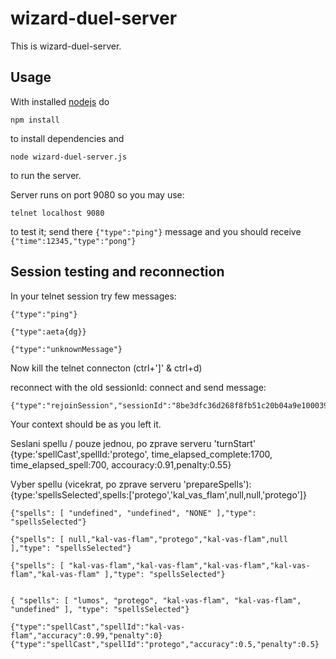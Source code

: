 wizard-duel-server
==============

This is wizard-duel-server.



Usage
-----

With installed [nodejs](https://nodejs.org) do
```
npm install
```
to install dependencies
and 
```
node wizard-duel-server.js
```
to run the server.

Server runs on port 9080 so you may use:
```
telnet localhost 9080
```
to test it; send there `{"type":"ping"}` message and you should receive `{"time":12345,"type":"pong"}`



Session testing and reconnection
-----
In your telnet session try few messages:
```
{"type":"ping"}

{"type":aeta{dg}}

{"type":"unknownMessage"}
```
Now kill the telnet connecton (ctrl+']' & ctrl+d)

reconnect with the old sessionId: connect and send message:
```
{"type":"rejoinSession","sessionId":"8be3dfc36d268f8fb51c20b04a9e1000390392e8"}
```
Your context should be as you left it.


Seslani spellu / pouze jednou, po zprave serveru 'turnStart'
{type:'spellCast',spellId:'protego', time_elapsed_complete:1700, time_elapsed_spell:700, accouracy:0.91,penalty:0.55}


Vyber spellu (vicekrat, po zprave serveru 'prepareSpells'):
{type:'spellsSelected',spells:['protego','kal_vas_flam',null,null,'protego']}

```
{"spells": [ "undefined", "undefined", "NONE" ],"type": "spellsSelected"}

{"spells": [ null,"kal-vas-flam","protego","kal-vas-flam",null ],"type": "spellsSelected"}

{"spells": [ "kal-vas-flam","kal-vas-flam","kal-vas-flam","kal-vas-flam","kal-vas-flam" ],"type": "spellsSelected"}


{ "spells": [ "lumos", "protego", "kal-vas-flam", "kal-vas-flam", "undefined" ], "type": "spellsSelected"}

{"type":"spellCast","spellId":"kal-vas-flam","accuracy":0.99,"penalty":0}
{"type":"spellCast","spellId":"protego","accuracy":0.5,"penalty":0.5}
```